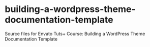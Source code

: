 # building-a-wordpress-theme-documentation-template
Source files for Envato Tuts+ Course: Building a WordPress Theme Documentation Template
